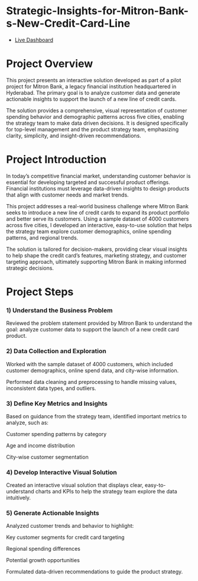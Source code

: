# Strategic-Insights-for-Mitron-Bank-s-New-Credit-Card-Line
- [Live Dashboard](https://app.powerbi.com/groups/me/reports/e2ae3f38-0449-4f4f-97a6-df174d170821/c64595c1a9921e0c8737?experience=power-bi)

# Project Overview
This project presents an interactive solution developed as part of a pilot project for Mitron Bank, a legacy financial institution headquartered in Hyderabad. The primary goal is to analyze customer data and generate actionable insights to support the launch of a new line of credit cards.

The solution provides a comprehensive, visual representation of customer spending behavior and demographic patterns across five cities, enabling the strategy team to make data
driven decisions. It is designed specifically for top-level management and the product strategy team, emphasizing clarity, simplicity, and insight-driven recommendations.


# Project Introduction
In today’s competitive financial market, understanding customer behavior is essential for developing targeted and successful product offerings. Financial institutions must leverage data-driven insights to design products that align with customer needs and market trends.

This project addresses a real-world business challenge where Mitron Bank seeks to introduce a new line of credit cards to expand its product portfolio and better serve its
customers. Using a sample dataset of 4000 customers across five cities, I developed an interactive, easy-to-use solution that helps the strategy team explore customer
demographics, online spending patterns, and regional trends.

The solution is tailored for decision-makers, providing clear visual insights to help shape the credit card’s features, marketing strategy, and customer targeting approach,
ultimately supporting Mitron Bank in making informed strategic decisions.


# Project Steps

### 1) Understand the Business Problem
Reviewed the problem statement provided by Mitron Bank to understand the goal: analyze customer data to support the launch of a new credit card product.

### 2) Data Collection and Exploration

Worked with the sample dataset of 4000 customers, which included customer demographics, online spend data, and city-wise information.

Performed data cleaning and preprocessing to handle missing values, inconsistent data types, and outliers.

### 3) Define Key Metrics and Insights
Based on guidance from the strategy team, identified important metrics to analyze, such as:

Customer spending patterns by category

Age and income distribution

City-wise customer segmentation

### 4) Develop Interactive Visual Solution
Created an interactive visual solution that displays clear, easy-to-understand charts and KPIs to help the strategy team explore the data intuitively.

### 5) Generate Actionable Insights

Analyzed customer trends and behavior to highlight:

Key customer segments for credit card targeting

Regional spending differences

Potential growth opportunities

Formulated data-driven recommendations to guide the product strategy.


